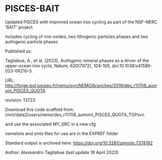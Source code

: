 # PISCES-BAIT

Updated PISCES with improved ocean iron cycling as part of the NSF-NERC 'BAIT' project

includes cycling of iron oxides, two lithogenic particles phases and two authigenic particle phases

Published as:

Tagliabue, A., et al. (2023), Authigenic mineral phases as a driver of the upper-ocean iron cycle, Nature, 620(7972), 104-109, doi:10.1038/s41586-023-06210-5.

URL: http://forge.ipsl.jussieu.fr/nemo/svn/NEMO/branches/2019/dev_r11708_aumont_PISCES_QUOTA

revision: 13723

Download this code scaffold from: /mnt/data2/users/nemo/dev_r11708_aumont_PISCES_QUOTA_TOPsvn

and use the associated MY_SRC in a new cfg

namelists and xmls files for use are in the EXPREF folder

Standard output is archived here: https://doi.org/10.5281/zenodo.7378192

Author: Alessandro Tagliabue (last update 18 April 2023)
